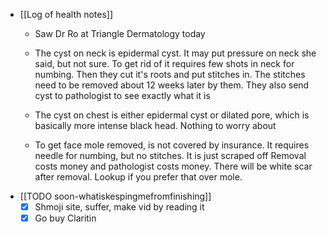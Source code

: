   * [[Log of health notes]]
    * Saw Dr Ro at Triangle Dermatology today

    * The cyst on neck is epidermal cyst. It may put pressure on neck she said, but not sure. To get rid of it requires few shots in neck for numbing. Then they cut it's roots and put stitches in. The stitches need to be removed about 12 weeks later by them. They also send cyst to pathologist to see exactly what it is

    * The cyst on chest is either epidermal cyst or dilated pore, which is basically more intense black head. Nothing to worry about
    * To get face mole removed, is not covered by insurance. It requires needle for numbing, but no stitches. It is just scraped off  Removal costs money and pathologist costs money. There will be white scar after removal. Lookup if you prefer that over mole. 
  * [[TODO soon-whatiskespingmefromfinishing]]
    * [x] Shmoji site, suffer, make vid by reading it
    * [x] Go buy Claritin